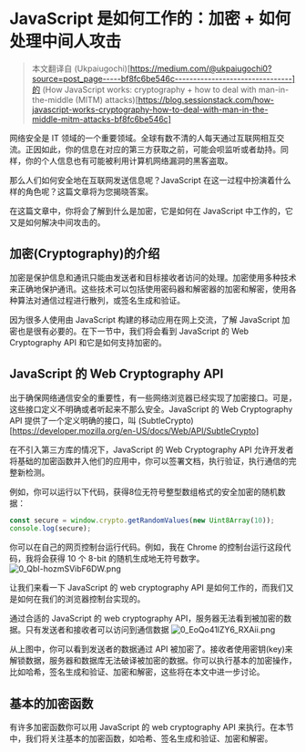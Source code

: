 # JavaScript 是如何工作的：加密 + 如何处理中间人攻击
> 本文翻译自 (Ukpaiugochi)[https://medium.com/@ukpaiugochi0?source=post_page-----bf8fc6be546c--------------------------------]的
(How JavaScript works: cryptography + how to deal with man-in-the-middle (MITM) attacks)[https://blog.sessionstack.com/how-javascript-works-cryptography-how-to-deal-with-man-in-the-middle-mitm-attacks-bf8fc6be546c]

网络安全是 IT 领域的一个重要领域。全球有数不清的人每天通过互联网相互交流。正因如此，你的信息在对应的第三方获取之前，可能会呗监听或者劫持。同样，你的个人信息也有可能被利用计算机网络漏洞的黑客盗取。

那么人们如何安全地在互联网发送信息呢？JavaScript 在这一过程中扮演着什么样的角色呢？这篇文章将为您揭晓答案。

在这篇文章中，你将会了解到什么是加密，它是如何在 JavaScript 中工作的，它又是如何解决中间攻击的。

## 加密(Cryptography)的介绍
加密是保护信息和通讯只能由发送者和目标接收者访问的处理。加密使用多种技术来正确地保护通讯。这些技术可以包括使用密码器和解密器的加密和解密，使用各种算法对通信过程进行散列，或签名生成和验证。

因为很多人使用由 JavaScript 构建的移动应用在网上交流，了解 JavaScript 加密也是很有必要的。在下一节中，我们将会看到 JavaScript 的 Web Cryptography API 和它是如何支持加密的。

## JavaScript 的 Web Cryptography API
出于确保网络通信安全的重要性，有一些网络浏览器已经实现了加密接口。可是，这些接口定义不明确或者听起来不那么安全。JavaScript 的 Web Cryptography API 提供了一个定义明确的接口，叫 (SubtleCrypto)[https://developer.mozilla.org/en-US/docs/Web/API/SubtleCrypto]

在不引入第三方库的情况下，JavaScript 的 Web Cryptography API 允许开发者将基础的加密函数并入他们的应用中，你可以签署文档，执行验证，执行通信的完整新检测。

例如，你可以运行以下代码，获得8位无符号整型数组格式的安全加密的随机数据：
```js
const secure = window.crypto.getRandomValues(new Uint8Array(10));
console.log(secure);
```

你可以在自己的网页控制台运行代码。例如，我在 Chrome 的控制台运行这段代码，我将会获得 10 个 8-bit 的随机生成地无符号数字。
![0_QbI-hozmSVibF6DW.png](https://pic.gksec.com/2021/05/28/64923b5ba1375/0_qbi-hozmsvibf6dw.png)

让我们来看一下 JavaScript 的  web cryptography API 是如何工作的，而我们又是如何在我们的浏览器控制台实现的。

通过合适的 JavaScript 的 web cryptography API，服务器无法看到被加密的数据。只有发送者和接收者可以访问到通信数据
![0_EoQo41lZY6_RXAii.png](https://pic.gksec.com/2021/05/28/fc08946d80ef4/0_eoqo41lzy6_rxaii.png)

从上图中，你可以看到发送者的数据通过 API 被加密了。接收者使用密钥(key)来解锁数据，服务器和数据库无法破译被加密的数据。你可以执行基本的加密操作，比如哈希，签名生成和验证、加密和解密，这些将在本文中进一步讨论。

## 基本的加密函数
有许多加密函数你可以用 JavaScript 的  web cryptography API 来执行。在本节中，我们将关注基本的加密函数，如哈希、签名生成和验证、加密和解密。